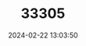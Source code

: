 ---
title: "33305"
category: "Eschweilera punctata"
draft: false
date: 2024-02-22 13:03:50
languages:
  Uncoded languages: ["Doo-roo", "Paw", "Castafia-rana"]
---